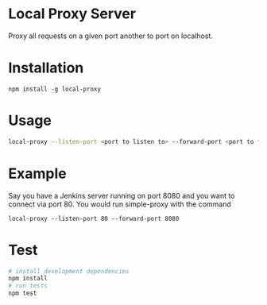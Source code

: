 # Local Proxy Server
Proxy all requests on a given port another to port on localhost. 

# Installation
`npm install -g local-proxy`

# Usage

```bash
local-proxy --listen-port <port to listen to> --forward-port <port to forward to>
```

# Example
Say you have a Jenkins server running on port 8080 and you want to connect via port 80. You would run simple-proxy with the command

```
local-proxy --listen-port 80 --forward-port 8080
```

# Test

```bash
# install development dependencies
npm install
# run tests
npm test
```


